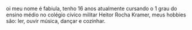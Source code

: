 oi meu nome é fabiula, tenho 16 anos atualmente cursando o 1 grau do ensino médio no colégio civico militar Heitor Rocha Kramer, meus hobbies são: ler, ouvir música, dançar e cozinhar.
<!---
fabiulaguimaraes/fabiulaguimaraes is a ✨ special ✨ repository because its `README.md` (this file) appears on your GitHub profile.
You can click the Preview link to take a look at your changes.
--->
